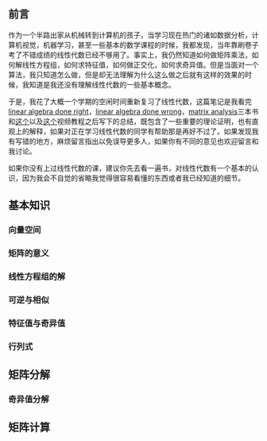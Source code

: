 ## 前言

作为一个半路出家从机械转到计算机的孩子，当学习现在热门的诸如数据分析，计算机视觉，机器学习，甚至一些基本的数学课程的时候，我都发现，当年靠刷卷子考了不错成绩的线性代数已经不够用了。事实上，我仍然知道如何做矩阵乘法，如何解线性方程组，如何求特征值，如何做正交化，如何求奇异值。但是当面对一个算法，我只知道怎么做，但是却无法理解为什么这么做之后就有这样的效果的时候，我知道是我还没有理解线性代数的一些基本概念。

于是，我花了大概一个学期的空闲时间重新复习了线性代数，这篇笔记是我看完[linear algebra done right](https://www.amazon.com/s/?ie=UTF8&keywords=linear+algebra+done+right&tag=googhydr-20&index=aps&hvadid=241625178462&hvpos=1t1&hvnetw=g&hvrand=9333974304308926802&hvpone=&hvptwo=&hvqmt=e&hvdev=c&hvdvcmdl=&hvlocint=&hvlocphy=9030938&hvtargid=kwd-362876195&ref=pd_sl_167uxxb5dc_e)，[linear algebra done wrong](https://www.math.brown.edu/~treil/papers/LADW/LADW.html)，[matrix analysis](https://www.math.brown.edu/~treil/papers/LADW/LADW.html)三本书和[这个](http://immersivemath.com/ila/)以及[这个](https://www.youtube.com/watch?v=kjBOesZCoqc&list=PLZHQObOWTQDPD3MizzM2xVFitgF8hE_ab)视频教程之后写下的总结，既包含了一些重要的理论证明，也有直观上的解释，如果对正在学习线性代数的同学有帮助那是再好不过了。如果发现我有写错的地方，麻烦留言指出以免误导更多人，如果你有不同的意见也欢迎留言和我讨论。

如果你没有上过线性代数的课，建议你先去看一遍书，对线性代数有一个基本的认识，因为我会不自觉的省略我觉得很容易看懂的东西或者我已经知道的细节。

## 基本知识

### 向量空间


### 矩阵的意义

### 线性方程组的解

### 可逆与相似

### 特征值与奇异值

### 行列式

## 矩阵分解

### 奇异值分解

###

## 矩阵计算
